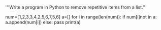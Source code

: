 '''Write a program in Python to remove repetitive items from a list.'''


num=[1,2,3,3,4,2,5,6,7,5,6]
a=[]
for i in range(len(num)):
    if num[i]not in a:
        a.append(num[i])
    else:
        pass
print(a)
